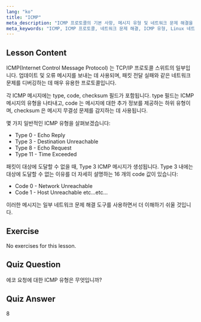 ```yaml
---
lang: "ko"
title: "ICMP"
meta_description: "ICMP 프로토콜의 기본 사항, 메시지 유형 및 네트워크 문제 해결을 위한 코드를 학습합니다. ICMP 가 네트워크 문제를 디버깅하는 방법을 이해합니다."
meta_keywords: "ICMP, ICMP 프로토콜, 네트워크 문제 해결, ICMP 유형, Linux 네트워킹, 초급, 튜토리얼, 가이드"
---
```


## Lesson Content

ICMP(Internet Control Message Protocol) 는 TCP/IP 프로토콜 스위트의 일부입니다. 업데이트 및 오류 메시지를 보내는 데 사용되며, 패킷 전달 실패와 같은 네트워크 문제를 디버깅하는 데 매우 유용한 프로토콜입니다.

각 ICMP 메시지에는 type, code, checksum 필드가 포함됩니다. type 필드는 ICMP 메시지의 유형을 나타내고, code 는 메시지에 대한 추가 정보를 제공하는 하위 유형이며, checksum 은 메시지 무결성 문제를 감지하는 데 사용됩니다.

몇 가지 일반적인 ICMP 유형을 살펴보겠습니다:

- Type 0 - Echo Reply
- Type 3 - Destination Unreachable
- Type 8 - Echo Request
- Type 11 - Time Exceeded

패킷이 대상에 도달할 수 없을 때, Type 3 ICMP 메시지가 생성됩니다. Type 3 내에는 대상에 도달할 수 없는 이유를 더 자세히 설명하는 16 개의 code 값이 있습니다:

- Code 0 - Network Unreachable
- Code 1 - Host Unreachable
  etc...etc...

이러한 메시지는 일부 네트워크 문제 해결 도구를 사용하면서 더 이해하기 쉬울 것입니다.

## Exercise

No exercises for this lesson.

## Quiz Question

에코 요청에 대한 ICMP 유형은 무엇입니까?

## Quiz Answer

8
